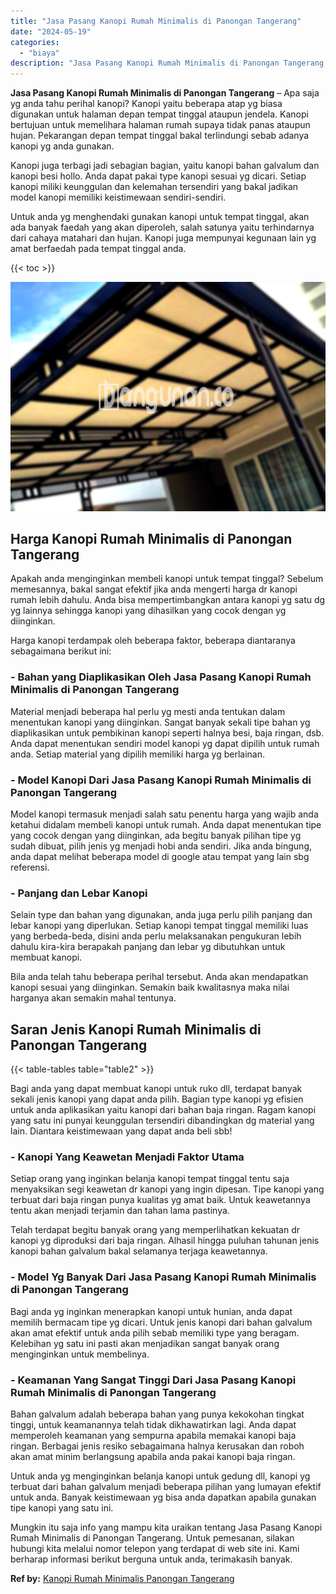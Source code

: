 ```yaml
---
title: "Jasa Pasang Kanopi Rumah Minimalis di Panongan Tangerang"
date: "2024-05-19"
categories: 
  - "biaya"
description: "Jasa Pasang Kanopi Rumah Minimalis di Panongan Tangerang. Mungkin itu saja info yang mampu kita uraikan tentang Jasa Pasang Kanopi Rumah Minimalis di Panonga..."
---
```


**Jasa Pasang Kanopi Rumah Minimalis di Panongan Tangerang** – Apa saja yg anda tahu perihal kanopi? Kanopi yaitu beberapa atap yg biasa digunakan untuk halaman depan tempat tinggal ataupun jendela. Kanopi bertujuan untuk memelihara halaman rumah supaya tidak panas ataupun hujan. Pekarangan depan tempat tinggal bakal terlindungi sebab adanya kanopi yg anda gunakan.

Kanopi juga terbagi jadi sebagian bagian, yaitu kanopi bahan galvalum dan kanopi besi hollo. Anda dapat pakai type kanopi sesuai yg dicari. Setiap kanopi miliki keunggulan dan kelemahan tersendiri yang bakal jadikan model kanopi memiliki keistimewaan sendiri-sendiri.

Untuk anda yg menghendaki gunakan kanopi untuk tempat tinggal, akan ada banyak faedah yang akan diperoleh, salah satunya yaitu terhindarnya dari cahaya matahari dan hujan. Kanopi juga mempunyai kegunaan lain yg amat berfaedah pada tempat tinggal anda.

{{< toc >}}

![Jasa Pasang Kanopi Rumah Minimalis di Panongan Tangerang](/images/harga-kanopi-minimalis-30.png)

## Harga Kanopi Rumah Minimalis di Panongan Tangerang

Apakah anda menginginkan membeli kanopi untuk tempat tinggal? Sebelum memesannya, bakal sangat efektif jika anda mengerti harga dr kanopi rumah lebih dahulu. Anda bisa mempertimbangkan antara kanopi yg satu dg yg lainnya sehingga kanopi yang dihasilkan yang cocok dengan yg diinginkan.

Harga kanopi terdampak oleh beberapa faktor, beberapa diantaranya sebagaimana berikut ini:

### \- Bahan yang Diaplikasikan Oleh Jasa Pasang Kanopi Rumah Minimalis di Panongan Tangerang

Material menjadi beberapa hal perlu yg mesti anda tentukan dalam menentukan kanopi yang diinginkan. Sangat banyak sekali tipe bahan yg diaplikasikan untuk pembikinan kanopi seperti halnya besi, baja ringan, dsb. Anda dapat menentukan sendiri model kanopi yg dapat dipilih untuk rumah anda. Setiap material yang dipilih memiliki harga yg berlainan.

### \- Model Kanopi Dari Jasa Pasang Kanopi Rumah Minimalis di Panongan Tangerang

Model kanopi termasuk menjadi salah satu penentu harga yang wajib anda ketahui didalam membeli kanopi untuk rumah. Anda dapat menentukan tipe yang cocok dengan yang diinginkan, ada begitu banyak pilihan tipe yg sudah dibuat, pilih jenis yg menjadi hobi anda sendiri. Jika anda bingung, anda dapat melihat beberapa model di google atau tempat yang lain sbg referensi.

### \- Panjang dan Lebar Kanopi

Selain type dan bahan yang digunakan, anda juga perlu pilih panjang dan lebar kanopi yang diperlukan. Setiap kanopi tempat tinggal memiliki luas yang berbeda-beda, disini anda perlu melaksanakan pengukuran lebih dahulu kira-kira berapakah panjang dan lebar yg dibutuhkan untuk membuat kanopi.

Bila anda telah tahu beberapa perihal tersebut. Anda akan mendapatkan kanopi sesuai yang diinginkan. Semakin baik kwalitasnya maka nilai harganya akan semakin mahal tentunya.

## Saran Jenis Kanopi Rumah Minimalis di Panongan Tangerang

{{< table-tables table="table2" >}}

Bagi anda yang dapat membuat kanopi untuk ruko dll, terdapat banyak sekali jenis kanopi yang dapat anda pilih. Bagian type kanopi yg efisien untuk anda aplikasikan yaitu kanopi dari bahan baja ringan. Ragam kanopi yang satu ini punyai keunggulan tersendiri dibandingkan dg material yang lain. Diantara keistimewaan yang dapat anda beli sbb!

### \- Kanopi Yang Keawetan Menjadi Faktor Utama

Setiap orang yang inginkan belanja kanopi tempat tinggal tentu saja menyaksikan segi keawetan dr kanopi yang ingin dipesan. Tipe kanopi yang terbuat dari baja ringan punya kualitas yg amat baik. Untuk keawetannya tentu akan menjadi terjamin dan tahan lama pastinya.

Telah terdapat begitu banyak orang yang memperlihatkan kekuatan dr kanopi yg diproduksi dari baja ringan. Alhasil hingga puluhan tahunan jenis kanopi bahan galvalum bakal selamanya terjaga keawetannya.

### \- Model Yg Banyak Dari Jasa Pasang Kanopi Rumah Minimalis di Panongan Tangerang

Bagi anda yg inginkan menerapkan kanopi untuk hunian, anda dapat memilih bermacam tipe yg dicari. Untuk jenis kanopi dari bahan galvalum akan amat efektif untuk anda pilih sebab memiliki type yang beragam. Kelebihan yg satu ini pasti akan menjadikan sangat banyak orang menginginkan untuk membelinya.

### \- Keamanan Yang Sangat Tinggi Dari Jasa Pasang Kanopi Rumah Minimalis di Panongan Tangerang

Bahan galvalum adalah beberapa bahan yang punya kekokohan tingkat tinggi, untuk keamanannya telah tidak dikhawatirkan lagi. Anda dapat memperoleh keamanan yang sempurna apabila memakai kanopi baja ringan. Berbagai jenis resiko sebagaimana halnya kerusakan dan roboh akan amat minim berlangsung apabila anda pakai kanopi baja ringan.

Untuk anda yg menginginkan belanja kanopi untuk gedung dll, kanopi yg terbuat dari bahan galvalum menjadi beberapa pilihan yang lumayan efektif untuk anda. Banyak keistimewaan yg bisa anda dapatkan apabila gunakan tipe kanopi yang satu ini.

Mungkin itu saja info yang mampu kita uraikan tentang Jasa Pasang Kanopi Rumah Minimalis di Panongan Tangerang. Untuk pemesanan, silakan hubungi kita melalui nomor telepon yang terdapat di web site ini. Kami berharap informasi berikut berguna untuk anda, terimakasih banyak.

**Ref by:**  [Kanopi Rumah Minimalis Panongan Tangerang](https://id.wikipedia.org/wiki/Kanopi)
